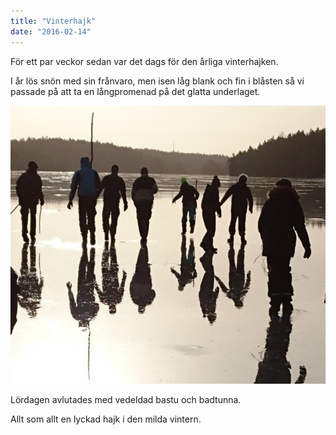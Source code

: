 ```yaml
---
title: "Vinterhajk"
date: "2016-02-14"
---
```

För ett par veckor sedan var det dags för den årliga vinterhajken.

I år lös snön med sin frånvaro, men isen låg blank och fin i blåsten så vi passade på att ta en långpromenad på det glatta underlaget.

<img>![silhuett](/blogg/20160214-vinterhajk/silhuett.jpg)</img>

Lördagen avlutades med vedeldad bastu och badtunna.

Allt som allt en lyckad hajk i den milda vintern.
